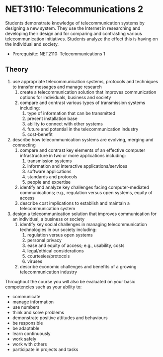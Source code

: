 # NET3110: Telecommunications 2

Students demonstrate knowledge of telecommunication systems by designing a new system. They use the Internet in researching and developing their design and for comparing and contrasting various telecommunication initiatives. Students analyze the effect this is having on the individual and society.

* Prerequisite: NET2110: Telecommunications 1

## Theory

1. use appropriate telecommunication systems, protocols and techniques to transfer messages and manage research
    1. create a telecommunication solution that improves communication options for individuals, business and society
    2. compare and contrast various types of transmission systems including:
        1. type of information that can be transmitted
        2. present installation base
        3. ability to connect with other systems
        4. future and potential in the telecommunication industry
        5. cost-benefit
2. describe how telecommunication systems are evolving, merging and connecting
    1. compare and contrast key elements of an effective computer infrastructure in two or more applications including:
        1. transmission systems
        2. information and interactive applications/services
        3. software applications
        4. standards and protocols
        5. people and expertise
    2. identify and analyze key challenges facing computer-mediated communications; e.g., regulation versus open systems, equity of access
    3. describe cost implications to establish and maintain a telecommunication system
3. design a telecommunication solution that improves communication for an individual, a business or society
    1. identify key social challenges in managing telecommunication technologies in our society including:
        1. regulation versus open systems
        2. personal privacy
        3. ease and equity of access; e.g., usability, costs
        4. legal/ethical considerations
        5. courtesies/protocols
        6. viruses
    2. describe economic challenges and benefits of a growing telecommunication industry

Throughout the course you will also be evaluated on your basic competencies such as your ability to:

* communicate
* manage information
* use numbers
* think and solve problems
* demonstrate positive attitudes and behaviours
* be responsible
* be adaptable
* learn continuously
* work safely
* work with others
* participate in projects and tasks

